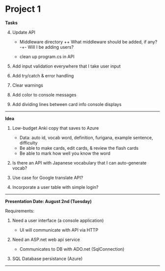 # Project 1

**Tasks**

4. Update API
    - Middleware directory
        ++ What middleware should be added, if any?
            -+- Will I be adding users?

    - clean up program.cs in API


5. Add input validation everywhere that I take user input
6. Add try/catch & error handling
7. Clear warnings
8. Add color to console messages
9. Add dividing lines between card info console displays

--------------------------------------------------------------------------------

**Idea**
1. Low-budget Anki copy that saves to Azure
    - Data: auto id, vocab word, definition, furigana, example sentence, 
        difficulty
    - Be able to make cards, edit cards, & review the flash cards
    - Be able to mark how well you know the word


2. Is there an API with Japanese vocabulary that I can auto-generate vocab?


3. Use case for Google translate API?


4. Incorporate a user table with simple login?


--------------------------------------------------------------------------------

**Presentation Date: August 2nd (Tuesday)**

Requirements:
1. Need a user interface (a console application)
    - UI will communicate with API via HTTP

2. Need an ASP.net web api service
    - Communicates to DB with ADO.net (SqlConnection)

3. SQL Database persistance (Azure)



--------------------------------------------------------------------------------
